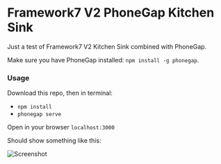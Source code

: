 # Framework7 V2 PhoneGap Kitchen Sink

Just a test of Framework7 V2 Kitchen Sink combined with PhoneGap.

Make sure you have PhoneGap installed: `npm install -g phonegap`.

### Usage

Download this repo, then in terminal:

- `npm install`
- `phonegap serve`

Open in your browser `localhost:3000`

Should show something like this:

![Screenshot](https://raw.githubusercontent.com/valnub/Framework7-v2-PhoneGap-Kitchen-Sink/master/f7-v2-pg-kitchen-sink-screenshot.jpg)
